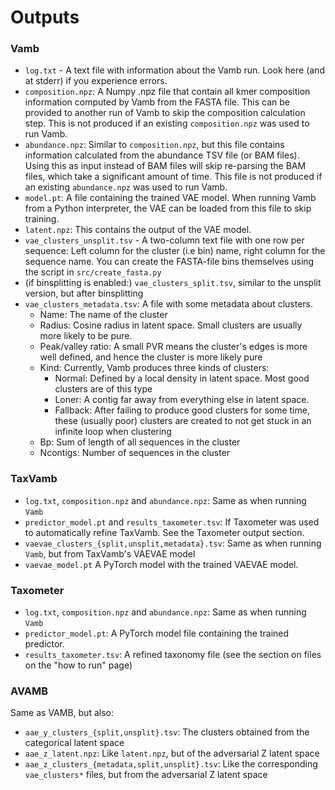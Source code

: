 # Outputs

### Vamb
- `log.txt` - A text file with information about the Vamb run. Look here (and at stderr) if you experience errors.
- `composition.npz`: A Numpy .npz file that contain all kmer composition information computed by Vamb from the FASTA file.
  This can be provided to another run of Vamb to skip the composition calculation step.
  This is not produced if an existing `composition.npz` was used to run Vamb.
- `abundance.npz`: Similar to `composition.npz`, but this file contains information calculated from the abundance TSV file (or BAM files).
  Using this as input instead of BAM files will skip re-parsing the BAM files, which take a significant amount of time.
  This file is not produced if an existing `abundance.npz` was used to run Vamb.
- `model.pt`: A file containing the trained VAE model. When running Vamb from a Python interpreter, the VAE can be loaded from this file to skip training.
- `latent.npz`: This contains the output of the VAE model.
- `vae_clusters_unsplit.tsv` - A two-column text file with one row per sequence:
  Left column for the cluster (i.e bin) name, right column for the sequence name.
  You can create the FASTA-file bins themselves using the script in `src/create_fasta.py`
- (if binsplitting is enabled:) `vae_clusters_split.tsv`, similar to the unsplit version, but after binsplitting
- `vae_clusters_metadata.tsv`: A file with some metadata about clusters.
    - Name: The name of the cluster
    - Radius: Cosine radius in latent space. Small clusters are usually more likely to be pure.
    - Peak/valley ratio: A small PVR means the cluster's edges is more well defined, and hence the cluster is more likely pure
    - Kind: Currently, Vamb produces three kinds of clusters:
        - Normal: Defined by a local density in latent space. Most good clusters are of this type
        - Loner: A contig far away from everything else in latent space.
        - Fallback: After failing to produce good clusters for some time, these (usually poor) clusters are created
          to not get stuck in an infinite loop when clustering
    - Bp: Sum of length of all sequences in the cluster
    - Ncontigs: Number of sequences in the cluster

### TaxVamb
* `log.txt`, `composition.npz` and `abundance.npz`: Same as when running `Vamb`
* `predictor_model.pt` and `results_taxometer.tsv`: If Taxometer was used to automatically refine TaxVamb. See the Taxometer output section.
* `vaevae_clusters_{split,unsplit,metadata}.tsv`: Same as when running `Vamb`, but from TaxVamb's VAEVAE model
* `vaevae_model.pt` A PyTorch model with the trained VAEVAE model.

### Taxometer
* `log.txt`, `composition.npz` and `abundance.npz`: Same as when running `Vamb`
* `predictor_model.pt`: A PyTorch model file containing the trained predictor.
* `results_taxometer.tsv`: A refined taxonomy file (see the section on files on the "how to run" page)

### AVAMB
Same as VAMB, but also:
- `aae_y_clusters_{split,unsplit}.tsv`: The clusters obtained from the categorical latent space
- `aae_z_latent.npz`: Like `latent.npz`, but of the adversarial Z latent space
- `aae_z_clusters_{metadata,split,unsplit}.tsv`: Like the corresponding `vae_clusters*` files, but from the adversarial Z latent space

